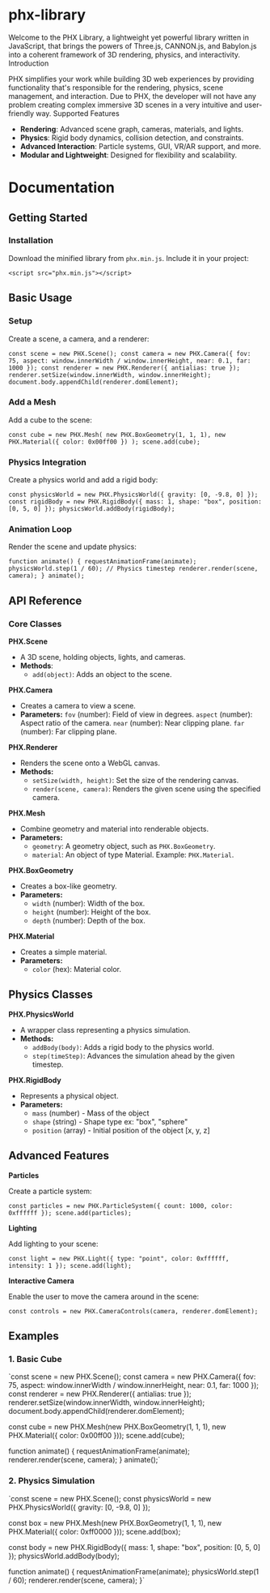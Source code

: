 # phx-library

Welcome to the PHX Library, a lightweight yet powerful library written in JavaScript, that brings the powers of Three.js, CANNON.js, and Babylon.js into a coherent framework of 3D rendering, physics, and interactivity.
Introduction

PHX simplifies your work while building 3D web experiences by providing functionality that's responsible for the rendering, physics, scene management, and interaction. Due to PHX, the developer will not have any problem creating complex immersive 3D scenes in a very intuitive and user-friendly way. Supported Features

- **Rendering**: Advanced scene graph, cameras, materials, and lights.
- **Physics**: Rigid body dynamics, collision detection, and constraints.
- **Advanced Interaction**: Particle systems, GUI, VR/AR support, and more.
- **Modular and Lightweight**: Designed for flexibility and scalability.
  
# Documentation
## Getting Started
### Installation

Download the minified library from `phx.min.js`.
Include it in your project:

`<script src="phx.min.js"></script>`

## Basic Usage
### Setup

Create a scene, a camera, and a renderer:

`const scene = new PHX.Scene();
const camera = new PHX.Camera({
fov: 75,
aspect: window.innerWidth / window.innerHeight,
near: 0.1,
far: 1000
});
const renderer = new PHX.Renderer({ antialias: true });
renderer.setSize(window.innerWidth, window.innerHeight);
document.body.appendChild(renderer.domElement);`

### Add a Mesh

Add a cube to the scene:

`const cube = new PHX.Mesh(
new PHX.BoxGeometry(1, 1, 1),
new PHX.Material({ color: 0x00ff00 })
);
scene.add(cube);`

### Physics Integration

Create a physics world and add a rigid body:

`const physicsWorld = new PHX.PhysicsWorld({ gravity: [0, -9.8, 0] });
const rigidBody = new PHX.RigidBody({
mass: 1,
shape: "box",
position: [0, 5, 0]
});
physicsWorld.addBody(rigidBody);`

### Animation Loop

Render the scene and update physics:

`function animate() {
requestAnimationFrame(animate);
physicsWorld.step(1 / 60); // Physics timestep
renderer.render(scene, camera);
}
animate();`

## API Reference
### Core Classes
**PHX.Scene**
- A 3D scene, holding objects, lights, and cameras.
- **Methods**:
  - `add(object)`: Adds an object to the scene.

**PHX.Camera**

- Creates a camera to view a scene.
- **Parameters:**
`fov` (number): Field of view in degrees.
`aspect` (number): Aspect ratio of the camera.
`near` (number): Near clipping plane.
`far` (number): Far clipping plane.

**PHX.Renderer**

- Renders the scene onto a WebGL canvas.
- **Methods:**
  - `setSize(width, height)`: Set the size of the rendering canvas.
  - `render(scene, camera)`: Renders the given scene using the specified camera.

**PHX.Mesh**

- Combine geometry and material into renderable objects.
- **Parameters:**
  - `geometry`: A geometry object, such as `PHX.BoxGeometry`.
  - `material`: An object of type Material. Example: `PHX.Material`.

**PHX.BoxGeometry**

- Creates a box-like geometry.
- **Parameters:**
  - `width` (number): Width of the box.
  - `height` (number): Height of the box.
  - `depth` (number): Depth of the box.

**PHX.Material**

- Creates a simple material.
- **Parameters:**
  - `color` (hex): Material color.

## Physics Classes
**PHX.PhysicsWorld**

- A wrapper class representing a physics simulation.
- **Methods:**
  - `addBody(body)`: Adds a rigid body to the physics world.
  - `step(timeStep)`: Advances the simulation ahead by the given timestep.

**PHX.RigidBody**

- Represents a physical object.
- **Parameters:**
  - `mass` (number) - Mass of the object
  - `shape` (string) - Shape type ex: "box", "sphere"
  - `position` (array) - Initial position of the object [x, y, z]

## Advanced Features
**Particles**

Create a particle system:

`const particles = new PHX.ParticleSystem({
count: 1000,
color: 0xffffff
});
scene.add(particles);`

**Lighting**

Add lighting to your scene:

`const light = new PHX.Light({ type: "point", color: 0xffffff, intensity: 1 });
scene.add(light);`

**Interactive Camera**

Enable the user to move the camera around in the scene:

`const controls = new PHX.CameraControls(camera, renderer.domElement);`

## Examples
### 1. Basic Cube

`const scene = new PHX.Scene();
const camera = new PHX.Camera({ fov: 75, aspect: window.innerWidth / window.innerHeight, near: 0.1, far: 1000 });
const renderer = new PHX.Renderer({ antialias: true });
renderer.setSize(window.innerWidth, window.innerHeight);
document.body.appendChild(renderer.domElement);

const cube = new PHX.Mesh(new PHX.BoxGeometry(1, 1, 1), new PHX.Material({ color: 0x00ff00 }));
scene.add(cube);

function animate() {
requestAnimationFrame(animate);
renderer.render(scene, camera);
}
animate();`

### 2. Physics Simulation

`const scene = new PHX.Scene();
const physicsWorld = new PHX.PhysicsWorld({ gravity: [0, -9.8, 0] });

const box = new PHX.Mesh(new PHX.BoxGeometry(1, 1, 1), new PHX.Material({ color: 0xff0000 }));
scene.add(box);

const body = new PHX.RigidBody({ mass: 1, shape: "box", position: [0, 5, 0] });
physicsWorld.addBody(body);

function animate() {
requestAnimationFrame(animate);
physicsWorld.step(1 / 60);
renderer.render(scene, camera);
}`
